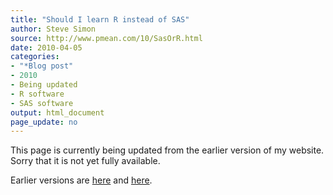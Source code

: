 ```yaml
---
title: "Should I learn R instead of SAS"
author: Steve Simon
source: http://www.pmean.com/10/SasOrR.html
date: 2010-04-05
categories:
- "*Blog post"
- 2010
- Being updated
- R software
- SAS software
output: html_document
page_update: no
---
```


This page is currently being updated from the earlier version of my website. Sorry that it is not yet fully available.

<!---More--->

Earlier versions are [here][sim1] and [here][sim2].

[sim1]: http://www.pmean.com/10/SasOrR.html
[sim2]: http://new.pmean.com/sas-or-r/
